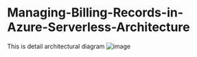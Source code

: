 # Managing-Billing-Records-in-Azure-Serverless-Architecture
This is detail architectural diagram
![image](https://github.com/user-attachments/assets/6a5c81b1-83c5-4032-a37f-e49777125a5e)
